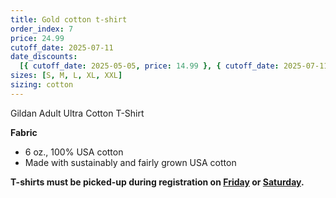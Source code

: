 ```yaml
---
title: Gold cotton t-shirt
order_index: 7
price: 24.99
cutoff_date: 2025-07-11
date_discounts:
  [{ cutoff_date: 2025-05-05, price: 14.99 }, { cutoff_date: 2025-07-11, price: 19.99 }]
sizes: [S, M, L, XL, XXL]
sizing: cotton
---
```


Gildan Adult Ultra Cotton T-Shirt

**Fabric**

- 6 oz., 100% USA cotton
- Made with sustainably and fairly grown USA cotton

**T-shirts must be picked-up during registration on [Friday](/schedule/friday/registration-and-expo/) or [Saturday](/schedule/saturday/registration-and-expo/).**

<!-- https://www.alphabroder.com/product/g200/gildan-adult-ultra-cotton-t-shirt.html -->
